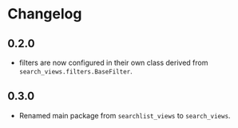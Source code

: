 # Changelog

## 0.2.0

* filters are now configured in their own class derived from `search_views.filters.BaseFilter`.

## 0.3.0

* Renamed main package from `searchlist_views` to `search_views`.
